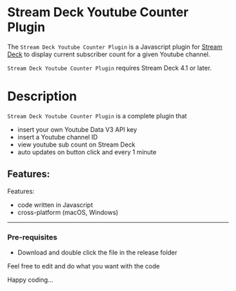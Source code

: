 # Stream Deck Youtube Counter Plugin

The `Stream Deck Youtube Counter Plugin` is a Javascript plugin for [Stream Deck](https://developer.elgato.com/documentation/stream-deck/) to display current subscriber count for a given Youtube channel.

`Stream Deck Youtube Counter Plugin` requires Stream Deck 4.1 or later.

# Description

`Stream Deck Youtube Counter Plugin` is a complete plugin that

- insert your own Youtube Data V3 API key
- insert a Youtube channel ID
- view youtube sub count on Stream Deck
- auto updates on button click and every 1 minute

## Features:

Features:

- code written in Javascript
- cross-platform (macOS, Windows)

---

### Pre-requisites

- Download and double click the file in the release folder

Feel free to edit and do what you want with the code

Happy coding...
